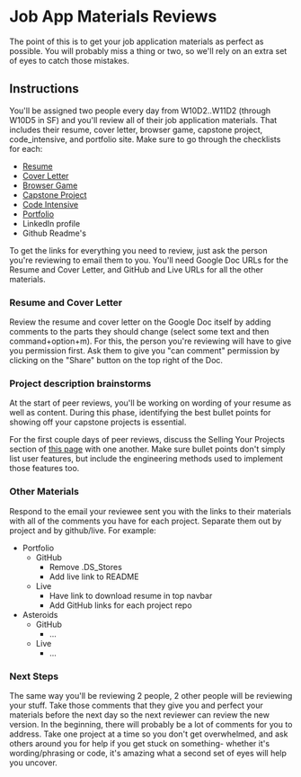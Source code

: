 # Job App Materials Reviews

The point of this is to get your job application materials as perfect as possible. You will probably miss a thing or two, so we'll rely on an extra set of eyes to catch those mistakes.

## Instructions

You'll be assigned two people every day from W10D2..W11D2 (through W10D5 in SF) and you'll review all of their job application materials. That includes their resume, cover letter, browser game, capstone project, code_intensive, and portfolio site. Make sure to go through the checklists for each:

* [Resume](./resume.md)
* [Cover Letter](./cover_letter.md)
* [Browser Game](./browser_game.md)
* [Capstone Project](https://github.com/appacademy/capstone-project-curriculum/blob/master/readings/capstone-checklist.md)
* [Code Intensive](./code_intensive.md)
* [Portfolio](./porfolio.md)
* LinkedIn profile
* Github Readme's

To get the links for everything you need to review, just ask the person you're reviewing to email them to you. You'll need Google Doc URLs for the Resume and Cover Letter, and GitHub and Live URLs for all the other materials. 

### Resume and Cover Letter

Review the resume and cover letter on the Google Doc itself by adding comments 
to the parts they should change (select some text and then command+option+m). 
For this, the person you're reviewing will have to give you permission first. 
Ask them to give you "can comment" permission by clicking on the "Share" button 
on the top right of the Doc.

### Project description brainstorms

At the start of peer reviews, you'll be working on wording of your resume as well as content. During this phase, identifying the best bullet points for showing off your capstone projects is essential.  

For the first couple days of peer reviews, discuss the Selling Your Projects section of [this page] with one another.  Make sure bullet points don't simply list user features, but include the engineering methods used to implement those features too.  

[this page]: https://github.com/appacademy/job-search-curriculum/blob/master/self-presentation/resume.md

### Other Materials

Respond to the email your reviewee sent you with the links to their materials with all of the comments you have for each project. Separate them out by project and by github/live. For example:

* Portfolio
  * GitHub
    * Remove .DS_Stores
    * Add live link to README
  * Live
    * Have link to download resume in top navbar
    * Add GitHub links for each project repo
* Asteroids
  * GitHub
    * ...
  * Live
    * ...

### Next Steps

The same way you'll be reviewing 2 people, 2 other people will be reviewing 
your stuff. Take those comments that they give you and perfect your materials
before the next day so the next reviewer can review the new version. In the
beginning, there will probably be a lot of comments for you to address. Take 
one project at a time so you don't get overwhelmed, and ask others around you
for help if you get stuck on something- whether it's wording/phrasing or code, 
it's amazing what a second set of eyes will help you uncover.


